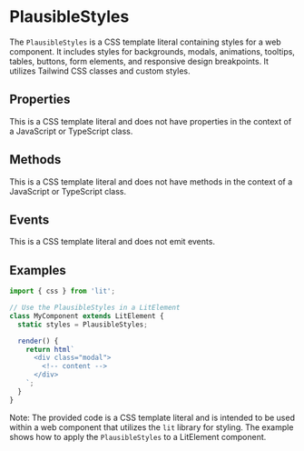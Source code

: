 # PlausibleStyles

The `PlausibleStyles` is a CSS template literal containing styles for a web component. It includes styles for backgrounds, modals, animations, tooltips, tables, buttons, form elements, and responsive design breakpoints. It utilizes Tailwind CSS classes and custom styles.

## Properties

This is a CSS template literal and does not have properties in the context of a JavaScript or TypeScript class.

## Methods

This is a CSS template literal and does not have methods in the context of a JavaScript or TypeScript class.

## Events

This is a CSS template literal and does not emit events.

## Examples

```typescript
import { css } from 'lit';

// Use the PlausibleStyles in a LitElement
class MyComponent extends LitElement {
  static styles = PlausibleStyles;

  render() {
    return html`
      <div class="modal">
        <!-- content -->
      </div>
    `;
  }
}
```

Note: The provided code is a CSS template literal and is intended to be used within a web component that utilizes the `lit` library for styling. The example shows how to apply the `PlausibleStyles` to a LitElement component.